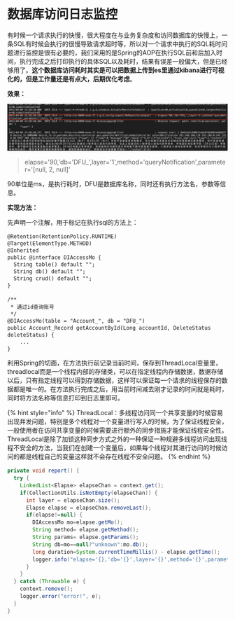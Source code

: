 # 数据库访问日志监控

有时候一个请求执行的快慢，很大程度在与业务复杂度和访问数据库的快慢上，一条SQL有时候会执行的很慢导致请求超时等，所以对一个请求中执行的SQL耗时问题进行监控是很有必要的，我们采用的是Spring的AOP在执行SQL前和后加入时间，执行完成之后打印执行的具体SQL以及耗时，结果有误差一般偏大，但是已经够用了。**这个数据库访问耗时其实是可以把数据上传到es里通过kibana进行可视化的，但是工作量还是有点大，后期优化考虑**。

**效果：**

![](../.gitbook/assets/image%20%28112%29.png)

> elapse='90,'db='DFU\_',layer='1',method='queryNotification',parameter='\[null, 2, null\]'

90单位是ms，是执行耗时，DFU是数据库名称，同时还有执行方法名，参数等信息。

**实现方法：**

先声明一个注解，用于标记在执行sql的方法上：

```text
@Retention(RetentionPolicy.RUNTIME)
@Target(ElementType.METHOD)
@Inherited
public @interface DIAccessMo {
  String table() default "";
  String db() default "";
  String crud() default "";
}

/**
 * 通过id查询账号
 */
@DIAccessMo(table = "Account_", db = "DFU_")
public Account_Record getAccountById(Long accountId, DeleteStatus deleteStatus) {
    ...
}
```

 利用Spring的切面，在方法执行前记录当前时间，保存到ThreadLocal变量里，threadlocal而是一个线程内部的存储类，可以在指定线程内存储数据，数据存储以后，只有指定线程可以得到存储数据，这样可以保证每一个请求的线程保存的数据都是唯一的。在方法执行完成之后，用当前时间减去刚才记录的时间就是耗时，同时将方法名称等信息打印到日志里即可。

{% hint style="info" %}
ThreadLocal：多线程访问同一个共享变量的时候容易出现并发问题，特别是多个线程对一个变量进行写入的时候，为了保证线程安全，一般使用者在访问共享变量的时候需要进行额外的同步措施才能保证线程安全性。ThreadLocal是除了加锁这种同步方式之外的一种保证一种规避多线程访问出现线程不安全的方法，当我们在创建一个变量后，如果每个线程对其进行访问的时候访问的都是线程自己的变量这样就不会存在线程不安全问题。
{% endhint %}

```java
private void report() {
  try {
    LinkedList<Elapse> elapseChan = context.get();
    if(CollectionUtils.isNotEmpty(elapseChan)) {
      int layer = elapseChan.size();
      Elapse elapse = elapseChan.removeLast();
      if(elapse!=null) {
        DIAccessMo mo=elapse.getMo();
        String method= elapse.getMethod();
        String params= elapse.getParams();
        String db=mo==null?"unknown":mo.db();
        long duration=System.currentTimeMillis() - elapse.getTime();
        logger.info("elapse='{},'db='{}',layer='{}',method='{}',parameter='{}'",duration,db,layer,method,params);
      }
    }
  } catch (Throwable e) {
    context.remove();
    logger.error("error!", e);
  }
}
```



